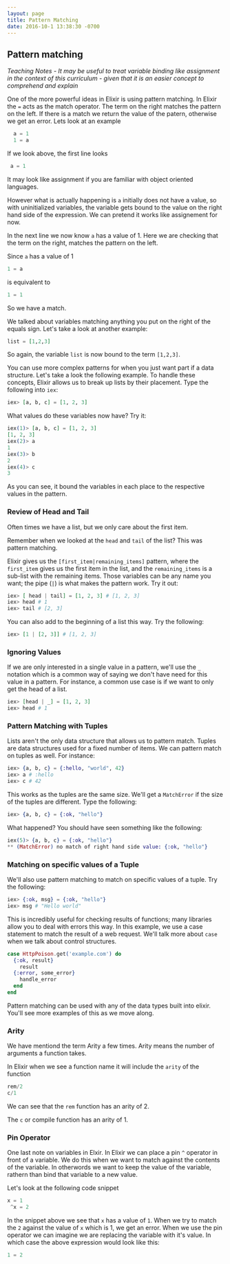 ```yaml
---
layout: page
title: Pattern Matching
date: 2016-10-1 13:38:30 -0700
---
```



## Pattern matching

_Teaching Notes  - It may be useful to treat variable binding like assignment in the context of this curriculum - given that it is an easier concept to comprehend and explain_


One of the more powerful ideas in Elixir is using pattern matching. In Elixir the `=` acts as the match operator. 
The term on the right matches the pattern on the left. If there is a match we return the value of the patern, otherwise we get an error. Lets look at an example

```elixir
  a = 1
  1 = a
```

If we look above, the first line looks
```elixir 
 a = 1
```

It may look like assignment if you are familiar with object oriented languages.

However what is actually happening is `a` initially does not have a value, so with uninitialized variables, the variable gets bound to the value on the right hand side of the expression. We can pretend it works like assignement for now. 

In the next line we now know `a` has a value of 1. Here we are checking that the term on the right, matches the pattern on the left.

Since `a` has a value of 1

```elixir
1 = a
```
is equivalent to 

```elixir
1 = 1
```

So we have a match.

 We talked about variables matching anything you put on the right of the equals sign. Let's take a look at another example:

```elixir
list = [1,2,3]
```
So again, the variable `list` is now bound to the term `[1,2,3]`.

You can use more complex patterns for when you just want part if a data structure. Let's take a look the following example. To handle these concepts, Elixir allows us to break up lists by their placement. Type the following into `iex`:

```elixir
iex> [a, b, c] = [1, 2, 3]
```
What values do these variables now have? Try it:

```elixir
iex(1)> [a, b, c] = [1, 2, 3]
[1, 2, 3]
iex(2)> a
1
iex(3)> b
2
iex(4)> c
3
```

As you can see, it bound the variables in each place to the respective values in the pattern.

### Review of Head and Tail

Often times we have a list, but we only care about the first item. 

Remember when we looked at the `head` and `tail` of the list? This was pattern matching.

 Elixir gives us the `[first_item|remaining_items]` pattern, where the `first_item` gives us the first item in the list, and the `remaining_items` is a sub-list with the remaining items. Those variables can be any name you want; the pipe (`|`) is what makes the pattern work. Try it out:

```elixir
iex> [ head | tail] = [1, 2, 3] # [1, 2, 3]
iex> head # 1
iex> tail # [2, 3]
```

You can also add to the beginning of a list this way. Try the following:

```elixir
iex> [1 | [2, 3]] # [1, 2, 3]
```
### Ignoring Values
If we are only interested in a single value in a pattern, we'll use the `_` notation which is a common way of saying we don't have need for this value in a pattern. For instance, a common use case is if we want to only get the head of a list.

```elixir
iex> [head | _] = [1, 2, 3]
iex> head # 1
```

### Pattern Matching with Tuples
Lists aren't the only data structure that allows us to pattern match. Tuples are data structures used for a fixed number of items. We can pattern match on tuples as well. For instance:

```elixir
iex> {a, b, c} = {:hello, "world", 42}
iex> a # :hello
iex> c # 42
```

This works as the tuples are the same size. We'll get a `MatchError` if the size of the tuples are different. Type the following:

```elixir
iex> {a, b, c} = {:ok, "hello"}
```

What happened? You should have seen something like the following:

```elixir
iex(5)> {a, b, c} = {:ok, "hello"}
** (MatchError) no match of right hand side value: {:ok, "hello"}
```

### Matching on specific values of a Tuple

We'll also use pattern matching to match on specific values of a tuple. Try the following:

```elixir
iex> {:ok, msg} = {:ok, "hello"}
iex> msg # "Hello world"
```
This is incredibly useful for checking results of functions; many libraries allow you to deal with errors this way. In this example, we use a case statement to match the result of a web request. We'll talk more about `case` when we talk about control structures.

```elixir
case HttpPoison.get('example.com') do
  {:ok, result}
    result
  {:error, some_error}
    handle_error
  end
end
```

Pattern matching can be used with any of the data types built into elixir. You'll see more examples of this as we move along.


### Arity
We have mentiond the term Arity a few times. Arity means the number of arguments a function takes. 

In Elixir when we see a function name it will include the `arity` of the function

```elixir
rem/2
c/1
```

We can see that the `rem` function has an arity of 2.

The `c` or compile function has an arity of 1.


### Pin Operator

One last note on variables in Elxir. In Elixir we can place a pin `^` operator in front of a variable. We do this when we want to match against the contents of the variable. In otherwords we want to keep the value of the variable, rathern than bind that variable to a new value.

Let's look at the following code snippet 

```elixir
x = 1
 ^x = 2
```

In the snippet above we see that `x` has a value of `1`. When we try to match the `2` against the value of `x` which is 1, we get an error. When we use the pin operator we can imagine we are replacing the variable with it's value. In which case the above expression would look like this:

```elixir
1 = 2
```


